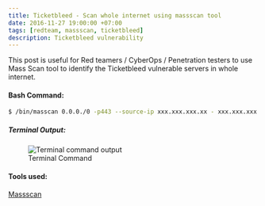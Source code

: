 ```yaml
---
title: Ticketbleed - Scan whole internet using massscan tool
date: 2016-11-27 19:00:00 +07:00
tags: [redteam, massscan, ticketbleed]
description: Ticketbleed vulnerability
---
```


This post is useful for Red teamers / CyberOps / Penetration testers to use Mass Scan tool to identify the Ticketbleed vulnerable servers in whole internet.

#### Bash Command:
```bash
$ /bin/masscan 0.0.0./0 -p443 --source-ip xxx.xxx.xxx.xx - xxx.xxx.xxx.xx --rate 250000 -oB ticketbleed --ticketbleed
```

##### Terminal Output:

<figure>
<img src="https://raw.githubusercontent.com/zer0trustsec/zer0trustsec.github.io/master/_posts/scan-whole-internet-ticketbleed/terminal.png" alt="Terminal command output">
<figcaption> Terminal Command </figcaption>
</figure>

#### Tools used:
[Massscan](https://github.com/robertdavidgraham/masscan)
